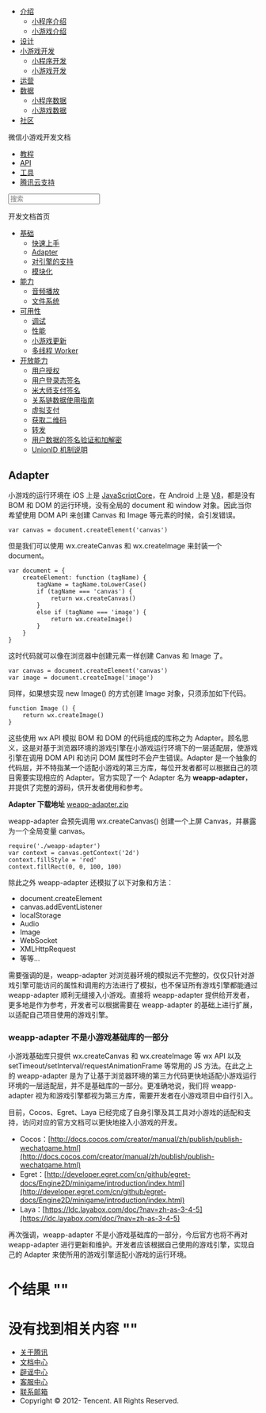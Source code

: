 <div class="book with-summary">

<div class="head">

<div class="head_box">

# [](javascript:; "_('微信公众平台 小程序')")

<div class="header_ctrls">

*   [介绍](javascript:;)
    *   [小程序介绍](https://mp.weixin.qq.com/debug/wxadoc/introduction/index.html)
    *   [小游戏介绍](https://mp.weixin.qq.com/debug/wxagame/introduction/index.html)
*   [设计](https://mp.weixin.qq.com/debug/wxadoc/design/index.html)
*   [小游戏开发](javascript:;)
    *   [小程序开发](https://mp.weixin.qq.com/debug/wxadoc/dev/index.html)
    *   [小游戏开发](https://mp.weixin.qq.com/debug/wxagame/dev/index.html)
*   [运营](https://mp.weixin.qq.com/debug/wxadoc/product/index.html)
*   [数据](javascript:;)
    *   [小程序数据](https://mp.weixin.qq.com/debug/wxadoc/analysis/index.html)
    *   [小游戏数据](https://mp.weixin.qq.com/debug/wxagame/analysis/index.html)
*   [社区](https://developers.weixin.qq.com/)

</div>

</div>

</div>

<div class="sub_nav_box">

<div class="sub_nav_inner">

<div class="book-summary-opr" id="js-book-summary-opr"><a class="book-summary-btn"></a></div>

<div class="top_sub_nav">

<div class="top_title_wap"><span class="icon_title icon_dev"></span>

微信小游戏开发文档

</div>

*   [教程](../../)
*   [API](../../document/render/canvas/wx.createCanvas.html)
*   [工具](../../devtools/devtools.html)
*   [腾讯云支持](../../qcloud/qcloud.html)

</div>

<div id="book-search-input" role="search">

<form><label for="search-input" class="search-icon" id="js-search-icon"></label><input type="text" id="search-input" name="search-input" placeholder="搜索"> </form>

</div>

</div>

</div>

<div class="book-summary">

<div class="book-summary-home" id="js-summary-home"><a><span class="icon_home_s icon_dev"></span><span class="s_title_2">开发文档首页</span></a></div>

<nav role="navigation">

*   [基础](../../)
    *   [快速上手](../../)
    *   [Adapter](adapter.html)
    *   [对引擎的支持](engine.html)
    *   [模块化](module.html)
*   [能力](../ability/audio.html)
    *   [音频播放](../ability/audio.html)
    *   [文件系统](../ability/file-system.html)
*   [可用性](../usability/debug.html)
    *   [调试](../usability/debug.html)
    *   [性能](../usability/performance.html)
    *   [小游戏更新](../usability/update.html)
    *   [多线程 Worker](../usability/worker.html)
*   [开放能力](../open-ability/authorize.html)
    *   [用户授权](../open-ability/authorize.html)
    *   [用户登录态签名](../open-ability/http-signature.html)
    *   [米大师支付签名](../open-ability/midas-signature.html)
    *   [关系链数据使用指南](../open-ability/open-data.html)
    *   [虚拟支付](../open-ability/payment.html)
    *   [获取二维码](../open-ability/qrcode.html)
    *   [转发](../open-ability/share.html)
    *   [用户数据的签名验证和加解密](../open-ability/signature.html)
    *   [UnionID 机制说明](../open-ability/union-id.html)

</nav>

</div>

<div class="book-body">

<div class="body-inner">

<div class="page-wrapper" tabindex="-1" role="main">

<div class="page-inner">

<div id="book-search-results">

<div class="search-noresults">

<section class="normal markdown-section">

## Adapter

小游戏的运行环境在 iOS 上是 [JavaScriptCore](https://developer.apple.com/documentation/javascriptcore)，在 Android 上是 [V8](https://developers.google.com/v8/)，都是没有 BOM 和 DOM 的运行环境，没有全局的 document 和 window 对象。因此当你希望使用 DOM API 来创建 Canvas 和 Image 等元素的时候，会引发错误。

    var canvas = document.createElement('canvas')

但是我们可以使用 wx.createCanvas 和 wx.createImage 来封装一个 document。

    var document = {
        createElement: function (tagName) {
            tagName = tagName.toLowerCase()
            if (tagName === 'canvas') {
                return wx.createCanvas()
            }
            else if (tagName === 'image') {
                return wx.createImage()
            }
        }
    }

这时代码就可以像在浏览器中创建元素一样创建 Canvas 和 Image 了。

    var canvas = document.createElement('canvas')
    var image = document.createImage('image')

同样，如果想实现 new Image() 的方式创建 Image 对象，只须添加如下代码。

    function Image () {
        return wx.createImage()
    }

这些使用 wx API 模拟 BOM 和 DOM 的代码组成的库称之为 Adapter。顾名思义，这是对基于浏览器环境的游戏引擎在小游戏运行环境下的一层适配层，使游戏引擎在调用 DOM API 和访问 DOM 属性时不会产生错误。Adapter 是一个抽象的代码层，并不特指某一个适配小游戏的第三方库，每位开发者都可以根据自己的项目需要实现相应的 Adapter。官方实现了一个 Adapter 名为 **weapp-adapter**， 并提供了完整的源码，供开发者使用和参考。

**Adapter 下载地址** [weapp-adapter.zip](../weapp-adapter.zip)

weapp-adapter 会预先调用 wx.createCanvas() 创建一个上屏 Canvas，并暴露为一个全局变量 canvas。

    require('./weapp-adapter')
    var context = canvas.getContext('2d')
    context.fillStyle = 'red'
    context.fillRect(0, 0, 100, 100)

除此之外 weapp-adapter 还模拟了以下对象和方法：

*   document.createElement
*   canvas.addEventListener
*   localStorage
*   Audio
*   Image
*   WebSocket
*   XMLHttpRequest
*   等等...

需要强调的是，weapp-adapter 对浏览器环境的模拟远不完整的，仅仅只针对游戏引擎可能访问的属性和调用的方法进行了模拟，也不保证所有游戏引擎都能通过 weapp-adapter 顺利无缝接入小游戏。直接将 weapp-adapter 提供给开发者，更多地是作为参考，开发者可以根据需要在 weapp-adapter 的基础上进行扩展，以适配自己项目使用的游戏引擎。

### weapp-adapter 不是小游戏基础库的一部分

小游戏基础库只提供 wx.createCanvas 和 wx.createImage 等 wx API 以及 setTimeout/setInterval/requestAnimationFrame 等常用的 JS 方法。在此之上的 weapp-adapter 是为了让基于浏览器环境的第三方代码更快地适配小游戏运行环境的一层适配层，并不是基础库的一部分。更准确地说，我们将 weapp-adapter 视为和游戏引擎都视为第三方库，需要开发者在小游戏项目中自行引入。

目前，Cocos、Egret、Laya 已经完成了自身引擎及其工具对小游戏的适配和支持，访问对应的官方文档可以更快地接入小游戏的开发。

*   Cocos：[http://docs.cocos.com/creator/manual/zh/publish/publish-wechatgame.html](http://docs.cocos.com/creator/manual/zh/publish/publish-wechatgame.html)
*   Egret：[http://developer.egret.com/cn/github/egret-docs/Engine2D/minigame/introduction/index.html](http://developer.egret.com/cn/github/egret-docs/Engine2D/minigame/introduction/index.html)
*   Laya：[https://ldc.layabox.com/doc/?nav=zh-as-3-4-5](https://ldc.layabox.com/doc/?nav=zh-as-3-4-5)

再次强调，weapp-adapter 不是小游戏基础库的一部分，今后官方也将不再对 weapp-adapter 进行更新和维护。开发者应该根据自己使用的游戏引擎，实现自己的 Adapter 来使所用的游戏引擎适配小游戏的运行环境。

</section>

</div>

<div class="search-results">

<div class="has-results">

# <span class="search-results-count"></span>个结果 "<span class="search-query"></span>"

</div>

<div class="no-results">

# 没有找到相关内容 "<span class="search-query"></span>"

</div>

</div>

</div>

</div>

</div>

<div class="foot" id="footer">

*   [关于腾讯](http://www.tencent.com/zh-cn/index.shtml)
*   [文档中心](https://mp.weixin.qq.com/debug/wxadoc/introduction/index.html?t=1484641676)
*   [辟谣中心](https://mp.weixin.qq.com/cgi-bin/opshowpage?action=dispelinfo&lang=zh_CN&begin=1&count=9)
*   [客服中心](http://kf.qq.com/faq/120911VrYVrA1509086vyumm.html)
*   [联系邮箱](mailto:weixinmp@qq.com)
*   Copyright © 2012-<span id="s_copyright_year"></span> Tencent. All Rights Reserved.

</div>

</div>

[](../../)[](engine.html)</div>

</div>